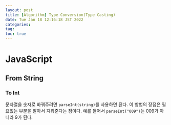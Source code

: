 ```yaml
---
layout: post
title: [Algorithm] Type Conversion(Type Casting)
date: Tue Jan 18 12:16:18 JST 2022
categories:
tag:
toc: true
---
```


# JavaScript

## From String

### To Int

문자열을 숫자로 바꿔주려면 `parseInt(string)`를 사용하면 된다.
이 방법의 장점은 필요없는 부분을 알아서 지워준다는 점이다.
예를 들어서 `parseInt("009")`는 009가 아니라 9가 된다.
